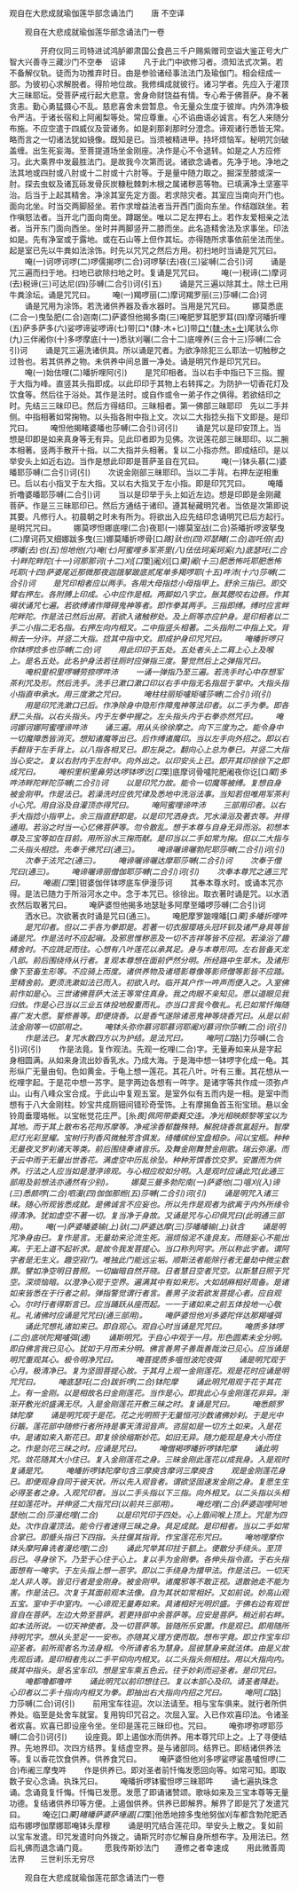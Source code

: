   观自在大悲成就瑜伽莲华部念诵法门
　　唐 不空译




　　观自在大悲成就瑜伽莲华部念诵法门一卷

　　　　开府仪同三司特进试鸿胪卿肃国公食邑三千户赐紫赠司空谥大鉴正号大广智大兴善寺三藏沙门不空奉　诏译
　　凡于此门中欲修习者。须知法式次第。若不备解仪轨。徒而为功推弃时日。由是参验诸经事法法门及瑜伽门。相会纽成一部。为彼初心求解脱者。得阶地位故。我修缉成就彼行。诸习学者。先应入于灌顶大三昧耶坛。受菩萨戒行起大悲意。舍身命财饶益有情。专心希于佛菩萨。身不著贪恚。勤心勇猛摄心不乱。慈悲喜舍未尝暂息。令无量众生度于彼岸。内外清净极令严洁。于诸长宿和上阿阇梨等处。常应尊重。心不谄曲语必诚言。有乞人来随分布施。不应空遣于四威仪及营诸务。如是刹那刹那时分澄念。谛观诸行悉皆无常。略而言之一切诸法犹如镜像。既知是已。当须被精进甲。持坏烦恼军。秘明咒剑破盖缠。出生死妄海。至菩提道场坐金刚座。决作是心不令退转。如是之人方应修习。此大乘界中发最胜法门。是故我今次第而说。诸欲念诵者。先净于地。净地之法其地或四肘或八肘或十二肘或十六肘等。于是量中随力取之。掘深至膝或深一肘。探去虫蚁及诸瓦砾发骨灰炭糠秕棘刺木根之属诸秽恶等物。已填满净土坚塞平治。后当于上起其精舍。净涂其室先定方面。若求除灾者。其室应当南向开门也。面向北坐。时当交两脚胫坐。若作求增益法者当开西门面向东坐。作结跏趺坐。若作嗔怒法者。当开北门面向南坐。蹲踞坐。唯以二足左押右上。若作友爱相亲之法者。当开东门面向西坐。坐时并两脚竖开二膝而坐。此名造精舍法及求事坐。印法如是。先有净室或于露地。或在石山等上但作其坛。亦得随所求事依前坐法而坐。起是室已先以牛粪如法涂饰。时先以咒咒之然后方用。初扫地时当诵是咒咒曰。
　　唵(一)诃啰诃啰(二)啰儒揭啰(二合)诃啰拏(去)夜(三)娑嚩(二合引)诃
　　诵是咒三遍而扫于地。扫地已欲除扫地之时。复诵是咒咒曰。
　　唵(一)税谛(二)摩诃(去)税谛(三)可达尼(四)莎嚩(二合引)诃(引五)
　　诵是咒三遍以除其土。除土已用牛粪涂坛。诵是咒咒曰。
　　唵(一)羯啰丽(二)摩诃羯罗丽(三)莎嚩(二合)诃
　　诵是咒用为涂饰。若洗诸供养器及香水器时。当用是咒咒曰。
　　娜莫悉底(二合一)曳坠肥(二合)迦南(二)萨婆怛他揭多南(三)唵肥罗耳肥罗耳(四)摩诃皤折哩(五)萨多萨多(六)娑啰谛娑啰谛(七)带[口*(隸-木+匕)]带[口*(隸-木+士)](八)尾驮么你(九)三伴阇你(十)多啰摩底(十一)悉驮刈囇(二合十二)底哩养(三合十三)莎嚩(二合引)诃
　　诵是咒三遍洗诸供具。所以诵是咒者。为欲净除犯三么耶法一切触秽之过咎也。若其供养之物。未供养中间总置一净处。诵是明咒作是印咒咒曰。
　　唵(一)始佉哩(二)皤折哩阿(引)
　　是咒印相者。当以右手中指已下三指。握于大指为峰。直竖其头指即成。以此印印于其物上右转挥之。为防护一切香花灯及饮食等。然后往于浴处。其作是法时。或自作或令一弟子作之俱得。若欲结印之时。先结三三昧印已。然后方得结印。三昧相者。第一佛部三昧耶印　先以二手并侧。中指相著如常掬物。以头指各附中指上文。次以二大指捻头指下文即是。是印咒曰。
　　唵怛他揭睹婆皤也莎嚩(二合引)诃(引)
　　诵是咒以是印安顶上。当想是印即是如来真身等无有异。见此印者即为见佛。次说莲花部三昧耶印。以二腕本相著。竖两手散开十指。以二大指并头相著。复以二小指亦然。即成结印。是以举安头上如近右边。当作是想此印即是菩萨圣自在咒曰。
　　唵(一)钵头慕(二)婆皤耶莎嚩(二合引)诃(引)
　　次说金刚部三昧耶印。当以二手背。右押左逆相重已。后以右小指叉于左大指。又以右大指叉于左小指。即是印咒咒曰。
　　唵皤折噜婆皤耶莎嚩(二合引)诃
　　当以是印举于头上如近左边。想是印即是金刚藏菩萨。作是三三昧耶印已。然后方通结于诸印。遵其秘藏明咒者。当依是次第即说其要。凡修行人。初晨朝之时未有所为。将欲出入应先结印念诵明咒已后方起行。是明咒咒曰。
　　娜莫啰怛娜底哩(二合)夜耶(一)娜莫室战(二合)茶皤折啰波拏曳(二)摩诃药叉细娜跋多曳(三)娜莫皤折啰骨[口*路]驮也(四)邓瑟睹(二合)迦吒倍(去)啰皤(去)也(五)怛地他(六)唵(七)阿蜜哩多军茶里(八)佉佉珂奚珂奚(九)底瑟吒(二合十)畔陀畔陀(十一)诃那那诃(十二)刈[口*栗]阇刈[口*栗]阇(十三)肥悉怖吒耶肥悉怖吒耶(十四)萨婆尾近那微那夜迦誐拏跛底贰尾单多羯啰耶(十五)吽沛(十六)莎嚩(二合引)诃
　　是咒印相者应以两手。各用大母指捻小母指甲上。舒余三指已。即交臂右押左。各附膊上印成。心中应作是相。两脚如八字立。胀其腮咬右边唇。作其嗔状诵咒七遍。若欲缚诸作障碍鬼神等者。即作拳其两手。三指即缚。缚时应言畔陀畔陀。作是法已然后出房。若欲入诸触秽处。及上厕等亦应护身。是印相者以二手二小指二无名指。右押左向内相叉。二中指竖头相著。二头指附二中指上文。背稍去一分许。并竖二大指。捻其中指中文。即成护身印咒咒曰。
　　唵皤折啰只你钵啰捻多也莎嚩(二合)诃
　　用此印印于五处。五处者头上二肩上心上及喉上。是名五处。此名护身法若往厕时应弹指三度。警觉然后上之弹指咒曰。
　　唵枳里枳里啰嚩劳捺啰吽沛
　　一诵一弹指乃至三遍。若洗手时心中存想军茶利咒及形。然后洗手。洗手已漱口漱口印以右手中指无名指屈于掌中。大指头指小指直申承水。用三度漱之咒曰。
　　唵柱柱丽矩嚧矩嚧莎嚩(二合引)诃(引)
　　用是印咒洗漱口已后。作净除身中隐形作障鬼神等法印者。以二手为拳。即各舒二头指。以右头指头。内于左拳中握之。左头指头内于右拳亦然咒曰。
　　唵诃娜诃娜阿蜜哩谛吽沛
　　诵三遍。用从头徐徐摩之。向下三度为之。能令身中一切魔障悉皆消灭。想知诸魔等出已。后作缚诸魔印。当以左手向外招之。即以右手翻背于左手背上。以八指各相叉已。即左戾之。翻向心上总为拳已。并竖二大指当心安之。复以右肘内于左肘中。向外出之。以印安头上已。即开其印徐徐下之即成咒曰。
　　唵枳里枳里鼻劳达啰钵啰讫[口*栗]底摩诃骨嚧陀肥阇夜你讫[口*閵]多吽沛畔陀畔陀莎嚩(二合引)诃
　　以是印咒力故。能令一切魔等被缚。复想自身被金刚甲。作是法已。若澡洗时应依咒律及悉地中洗浴法事。当知若但唯用军茶利小心咒。用自浴及自灌顶亦得咒曰。
　　唵阿蜜哩谛吽沛
　　三部用印者。以右手大指捻小指甲上。余三指直舒即是。以是印咒洒身衣。咒水澡浴及著衣等。并得通用。若浴之时当一心忆佛菩萨等。勿令散乱。想于本尊与自身无异而浴。初想本尊及三宝等如在目前。用所浴水三掬而献。是印当以二手如常为掬。但以二大指与二头指头相捻。先奉于佛咒曰(通三)。
　　唵谛囇谛囇勃陀耶莎嚩(二合引)诃(引)
　　次奉于法咒之(通三)。
　　唵谛囇谛囇达摩耶莎嚩(二合引)诃
　　次奉于僧咒曰(通三)。
　　唵谛囇谛丽僧伽耶莎嚩(二合引)诃(引)
　　次奉本尊咒之通三咒曰。
　　唵遏[口*栗]钳婆伽伴钵啰底车伊漫莎诃
　　其奉本尊水时。或诵本咒亦得。是法已随力于所浴河水之中。念于本咒已。徐徐出。取衣著时诵是咒。以水洒衣然后取著咒曰。
　　唵萨婆怛他揭多地瑟耻多阿摩至皤啰莎嚩(二合引)诃
　　洒水已。次欲著衣时诵是咒曰(通三)。
　　唵肥摩罗跛哩皤[口*栗]多皤折哩吽
　　是咒印者。但以二手各为拳即是。若著一切衣服璎珞头冠环钏及诸严身具等皆诵是咒。作是法时不应起嗔。及邪思惟秽恶及一切不吉祥等皆不应视。若澡浴了趣精舍时。不应跣足而往。心想有八叶莲花以承其足。身与本尊形同。左右皆备天龙八部。前后围绕侍从行者。复观本尊想在面前俨然分明。所经路中生草木。及诸形像下至畜生形等。不应骑上而度。诸供养物及诸塔影尊像等影师僧等影皆不应踏。至精舍前。更须洗漱如法已而入。初欲入时。临开其户作一吽声而便入之。入室佛前作如是心。三世诸佛菩萨大法王等常住真身。我之肉眼不亲知见。愿以道眼见我归依。作是心已当以三业五体投地殷重而礼。亦当口言我今敬礼。礼已如常忏悔随喜广发大愿。誓修善等。即便烧香。以是香气遂除诸恶鬼神等烧香咒曰。从是以前法金刚等一切部用之。
　　唵钵头弥你慕诃耶慕诃耶阇刈慕诃你莎嚩(二合)诃(引)
　　作是法已。复咒水散四方以为护结。是法咒曰。
　　唵阿[口*路]力莎嚩(二合引)诃(引)
　　作是法竟。复作观法。先观一纥哩(二合)字。无量寿如来从是字起身相圆满。从如来身流出妙香乳水。乃成大海。于是海中想一钵啰字化成一龟。其形纵广无量由旬。色如黄金。于龟上想一莲花。其花八叶。叶有三重。其花想从一纥哩字起。于是花中想一苏字。是字两边各想有一吽字。是诸字等共作成一须弥卢山。山有八峰众宝合成。于此山中复观五室。是室外似有五而内是一相。是室中而想有于八大金刚柱。妙宝共成厕钿间错珍奇莹饰。上有摩揭鱼首玉衔宝琐。悬以金铃周垂璎珞帐。以宝帐觉花庄严。[糸*畏]佩网带委蕤交连。净光相映颇黎等宝以为其地。而于其上散布名花拘苏摩等。净戒涂香郁馥殊特。解脱烧香氛氲超升。智摩尼灯光彩昱耀。宝树行列香风微触芳含俱发。绮幡缤纷宝盘相杂。间以宝瓶。种种无量夜叉罗刹诸天等类。前后围绕奏诸音乐。及舞金刚舞赞金刚歌。瑞云弥漫。而于云中雨于无量出世香花。满虚空中历乱徐坠。种种芳馔香饮交罗。安置而为供养。行法之人应当如是澄渟谛观。与心相应皎如分明。入是观时应诵此咒(此通三部用及前想法亦通然有少别)。
　　娜莫三曼多勃陀南(一)萨婆他(二)嗢刈(入)谛(三)悉颇啰(二合)呬漫(四)伽伽那縆(五)莎嚩(二合引)诃(引)
　　诵是明咒入诸三昧。随心所观皆悉成就。是佛诚言不应妄也。所以先作是观者为欲离于内外所缘令得清净。犹如虚空不著一切。复当净于身故。又诵是咒与心印俱咒曰(此明通三部用)。
　　唵(一)萨婆皤婆输(上)驮(二)萨婆达摩(三)莎皤皤输(上)驮含
　　诵是明咒净身由已。复作是言。无量劫来沦流生死。溺烦恼泥不逢良友。而随妄心不能出离。于无上道不起祈求。是故令我发菩提心。当口称列阿字。所以称此字者。谓阿字者是无生义。趣空寂门。唯独此门能远尘垢。顺斯法者能除行者无量劫中微尘数罪。譬如净空明日普照。一切幽暗自然开晓。日者慧日空者咒空。以斯慧日照于咒空。深烦恼暗。以澄净心观于空界。遍满其中有如来形。大如胡麻相好周备。是诸如来皆悉在于行者之前。弹指警觉谓行者言。善男子汝若欲发菩提心者。应自观心。尔时行者得斯言已。应当踊跃从座而起。一一于诸如来之前五体投地一心敬礼。礼诸佛时应诵是咒咒曰(通三部用)。
　　唵萨婆怛他刈多婆陀伴达那羯嚧弭
　　诵此咒想礼诸如来已。即自观心。观自心时当诵是咒咒曰。
　　唵质多钵啰(二合)底吠陀羯嚧弭(通)
　　诵斯明咒。于自心中观于一月。形色圆素未全分明。即白佛言我已见心。犹如于月而未分明。佛言善男子善哉善哉汝已见心。应当诵是明咒重观其心。极令明净咒曰。
　　唵菩提质多嗢怛波陀夜弭
　　诵是明咒观于心月。极清净已。复为坚固菩提心故。于其月上观一金刚莲花。观是花时应诵是明咒咒曰。
　　唵底瑟吒(二合)跋折啰(二合)钵陀摩
　　诵此明咒用观于花于其花上。有一金刚。以是相故名曰金刚莲花。当作是心。即我此心与金刚莲花非异。渐渐开敷光炽盛满无尽。入是金刚莲花开敷三昧之时。复诵是咒曰。
　　唵悉颇罗钵陀摩
　　诵是明咒观于是花。花之光明照于无量恒河沙数诸佛妙刹。于是光中衍韔。莲花部中随修行者所持是事天清润音声。咨屈如是一切方土如来。入是花中。是诸如来入斯花已。即复徐徐缩斯妙花。如旧无异。随力能现是身大小而住之。作是剑花三昧之时。应诵是咒曰。
　　唵僧褐啰皤折啰钵陀摩
　　诵此明咒。敛花随其大小住已。复入金刚莲花之身。三昧金刚此莲花以成我身。入是观时复诵是咒。
　　唵皤折啰钵陀摩句含三摩庾含摩诃三摩庾含
　　观是金刚莲花身已。即便观身自同于彼天状。所以先入观音者。谓欲坚固速发金刚之身。复愿生生必得圣者之身。入观咒印者。当以二手头指以下三指。向外相叉。以二头指以头相拄如莲花叶。并伸竖二大指咒曰(以前共三部用)。
　　唵纥哩(二合)萨婆迦哩阿地瑟他(二合)莎漫纥哩(二合)
　　以是印咒印于四处。心上眉间喉上顶上。咒是为四处。次作自灌顶法。能令行者速得三昧之身。具足成就。是印相者。当以二手如常合掌已。即蹙头指已下四指。头拄偃其指背。作宝莲花形咒曰。
　　唵地哩摩你钵头摩阿鼻诜者漫纥哩(二合)
　　诵此咒举其印拄于额上。便散分手绕头。至顶后已。寻身徐下。乃至于心住于心上。复以手为金刚拳。各伸头指令直。于右头指面想有一唵字。于左头指上想一恶字。即以二手绕身为擐甲法。作是法已。一切天龙人非人等。皆见行者是金刚身。被金刚甲。诸魔邪等不敢正视。退散驰走不能为害。作是法已。次复于其面前观本法像。自为其状如常相好。又如前说。妙高山观五宝。室中于中室内。一心谛观无量寿如来。具诸相好光明炽盛。于佛右边有观世音自在菩萨。左边大势至菩萨。若更持部中余菩萨等。应安是菩萨。稍近前右畔。如本法所说。一切天神使者。及一切菩萨等。皆随所乐安置。作是观已。即用随所持明咒字。想从头至足一一安布。亦随其义理方便而取。想布字竟。即立作宝车印迎圣者。前所观者名为法身相。今所请者名为慧身。屈彼慧身来就法体。由是义故先观后请。是印相者先以二手平仰向内相叉。以二头指头侧相拄。用以大指向内。拨其中指头。是名宝车印。想是宝车乘五色云。往于妙刹而迎圣者。是印咒曰。
　　唵都噜都噜吽
　　诵此明咒以前印想往已。复以本部心及印。请圣者降赴。心印者以二手十指向内相叉为拳。即抽出右大指向内招之咒曰。
　　唵阿[口*路]力莎嚩(二合)诃(引)
　　前用宝车往迎。次以法请至。相与宝车俱来。就行者所供养处。临至是处舍车就室。复用钩印咒召之。次屈入室。入已作欢喜印法。令诸圣者欢喜。欢喜已即设座令坐。坐印是莲花三昧印也。咒曰。
　　唵弥啰弥啰耶莎嚩(二合引)诃(引)
　　设座竟。即上遏伽水而供养。用本尊咒印上之。上了寻便结界。先地界印。次四方结界。复结虚空界。是与诸部同。结界已。即结诸供养法等。复以香花饮食供养。供养食咒曰。
　　唵萨婆怛他刈多啰娑啰娑愚嚧怛啰(二合)布阇三摩曳吽
　　作是供养已。即对圣者前忏悔发愿回向等。如常可知。即取数子安心念诵。执珠咒曰。
　　唵皤折啰钵蜜怛啰三昧耶吽
　　诵七遍执珠念诵。念诵竟复忏悔。忏悔已发愿。发愿了即诵诸赞颂。歌咏如来及三宝本尊等无量功德。复结诸供养印等方便。上遏伽供养。供养已即解界。解界了即是咒了发遣咒曰。
　　唵讫[口*栗]睹皤萨婆萨埵遏[口*栗]他悉地捺多曳他努伽刈车都含勃陀肥洒焰布娜啰伽摩娜耶唵钵头摩穆
　　诵是明咒结合莲花印。举安头上散之。复如前以宝车发遣。印咒发遣时向外拨之。诵斯咒时亦忆解自身所想布字。及用法已。然后礼佛而退念诵门竟。
　　愿我传斯妙法门　　遵修之者幸速成
　　用此微善周法界　　三世利乐无穷尽


　　观自在大悲成就瑜伽莲花部念诵法门一卷


